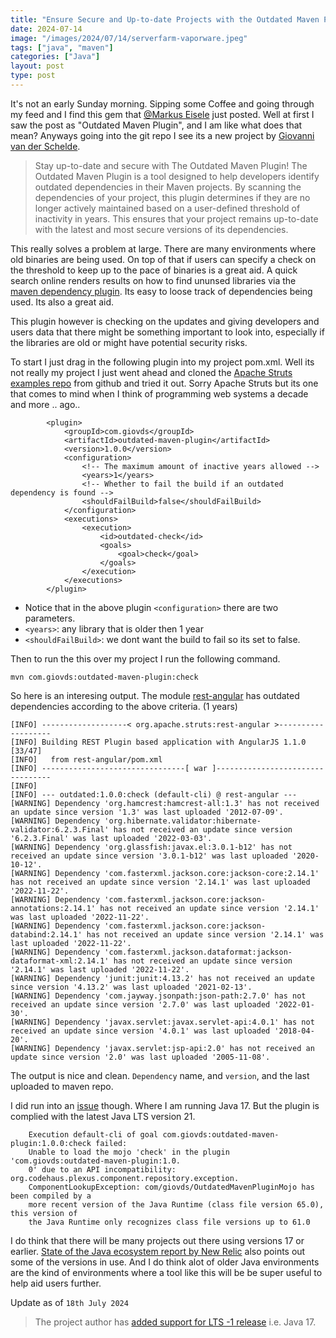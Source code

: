 ```yaml
---
title: "Ensure Secure and Up-to-date Projects with the Outdated Maven Plugin"
date: 2024-07-14
image: "/images/2024/07/14/serverfarm-vaporware.jpeg"
tags: ["java", "maven"]
categories: ["Java"]
layout: post
type: post
---
```


It's not an early Sunday morning. Sipping some Coffee and going through my feed and I find this gem that [@Markus Eisele](https://mastodon.online/@myfear/112783939377718420) just posted. 
Well at first I saw the post as "Outdated Maven Plugin", and I am like what does that mean? Anyways going into the git repo I see its a new project by [Giovanni van der Schelde](https://giovds.com/). 

> Stay up-to-date and secure with The Outdated Maven Plugin!
The Outdated Maven Plugin is a tool designed to help developers identify outdated dependencies in their Maven projects.
By scanning the dependencies of your project, this plugin determines if they are no longer actively maintained
based on a user-defined threshold of inactivity in years. This ensures that your project remains up-to-date with the
latest and most secure versions of its dependencies.


This really solves a problem at large. There are many environments where old binaries are being used. On top of that if users can specify a check on the threshold to keep up to the pace of binaries is a great aid. A quick search online renders results on how to find ununsed libraries via the [maven dependency plugin](https://www.baeldung.com/maven-unused-dependencies). Its easy to loose track of dependencies being used. Its also a great aid. 

This plugin however is checking on the updates and giving developers and users data that there might be something important to look into, especially if the libraries are old or might have potential security risks. 

To start I just drag in the following plugin into my project pom.xml. Well its not really my project I just went ahead and cloned the [Apache Struts examples repo](https://github.com/apache/struts-examples/tree/master) from github and tried it out. Sorry Apache Struts but its one that comes to mind when I think of programming web systems a decade and more .. ago.. 

```
        <plugin>
            <groupId>com.giovds</groupId>
            <artifactId>outdated-maven-plugin</artifactId>
            <version>1.0.0</version>
            <configuration>
                <!-- The maximum amount of inactive years allowed -->
                <years>1</years>
                <!-- Whether to fail the build if an outdated dependency is found -->
                <shouldFailBuild>false</shouldFailBuild>
            </configuration>
            <executions>
                <execution>
                    <id>outdated-check</id>
                    <goals>
                        <goal>check</goal>
                    </goals>
                </execution>
            </executions>
        </plugin>
```
- Notice that in the above plugin `<configuration>` there are two parameters. 
- `<years>`: any library that is older then 1 year
- `<shouldFailBuild>`: we dont want the build to fail so its set to false.

Then to run the this over my project I run the following command.
```maven
mvn com.giovds:outdated-maven-plugin:check
```

So here is an interesing output. The module [rest-angular](https://github.com/apache/struts-examples/tree/master/rest-angular) has outdated dependencies according to the above criteria. (1 years)
```
[INFO] -------------------< org.apache.struts:rest-angular >-------------------
[INFO] Building REST Plugin based application with AngularJS 1.1.0      [33/47]
[INFO]   from rest-angular/pom.xml
[INFO] --------------------------------[ war ]---------------------------------
[INFO] 
[INFO] --- outdated:1.0.0:check (default-cli) @ rest-angular ---
[WARNING] Dependency 'org.hamcrest:hamcrest-all:1.3' has not received an update since version '1.3' was last uploaded '2012-07-09'.
[WARNING] Dependency 'org.hibernate.validator:hibernate-validator:6.2.3.Final' has not received an update since version '6.2.3.Final' was last uploaded '2022-03-03'.
[WARNING] Dependency 'org.glassfish:javax.el:3.0.1-b12' has not received an update since version '3.0.1-b12' was last uploaded '2020-10-12'.
[WARNING] Dependency 'com.fasterxml.jackson.core:jackson-core:2.14.1' has not received an update since version '2.14.1' was last uploaded '2022-11-22'.
[WARNING] Dependency 'com.fasterxml.jackson.core:jackson-annotations:2.14.1' has not received an update since version '2.14.1' was last uploaded '2022-11-22'.
[WARNING] Dependency 'com.fasterxml.jackson.core:jackson-databind:2.14.1' has not received an update since version '2.14.1' was last uploaded '2022-11-22'.
[WARNING] Dependency 'com.fasterxml.jackson.dataformat:jackson-dataformat-xml:2.14.1' has not received an update since version '2.14.1' was last uploaded '2022-11-22'.
[WARNING] Dependency 'junit:junit:4.13.2' has not received an update since version '4.13.2' was last uploaded '2021-02-13'.
[WARNING] Dependency 'com.jayway.jsonpath:json-path:2.7.0' has not received an update since version '2.7.0' was last uploaded '2022-01-30'.
[WARNING] Dependency 'javax.servlet:javax.servlet-api:4.0.1' has not received an update since version '4.0.1' was last uploaded '2018-04-20'.
[WARNING] Dependency 'javax.servlet:jsp-api:2.0' has not received an update since version '2.0' was last uploaded '2005-11-08'.
``` 

The output is nice and clean.
`Dependency` name, and `version`, and the last uploaded to maven repo. 

I did run into an [issue](https://github.com/Giovds/outdated-maven-plugin/issues/18) though. Where I am running Java 17. But the plugin is complied with the latest Java LTS version 21. 

```
    Execution default-cli of goal com.giovds:outdated-maven-plugin:1.0.0:check failed: 
    Unable to load the mojo 'check' in the plugin 'com.giovds:outdated-maven-plugin:1.0.
    0' due to an API incompatibility: org.codehaus.plexus.component.repository.exception.
    ComponentLookupException: com/giovds/OutdatedMavenPluginMojo has been compiled by a 
    more recent version of the Java Runtime (class file version 65.0), this version of
    the Java Runtime only recognizes class file versions up to 61.0
``` 


I do think that there will be many projects out there using versions 17 or earlier. [State of the Java ecosystem report by New Relic](https://newrelic.com/sites/default/files/2024-05/new-relic-state-of-the-java-ecosystem-2024-05-29.pdf) also points out some of the versions in use. And I do think alot of older Java environments are the kind of environments where a tool like this will be be super useful to help aid users further. 

Update as of `18th July 2024`
> The project author has [added support for LTS -1 release](https://github.com/Giovds/outdated-maven-plugin/issues/18#issuecomment-2235569893) i.e. Java 17.